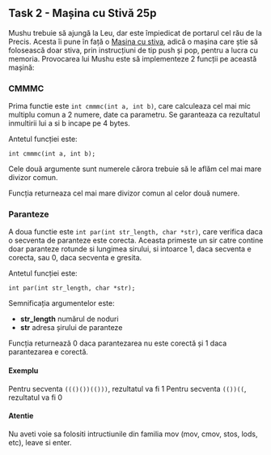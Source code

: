 ## Task 2 - Mașina cu Stivă 25p

Mushu trebuie să ajungă la Leu, dar este împiedicat de portarul cel rău de la Precis. 
Acesta îi pune în față o [Masina cu stiva](https://en.wikipedia.org/wiki/Stack_machine), adică o mașina care știe să folosească doar stiva, prin instrucțiuni de tip push și pop, pentru a lucra cu memoria.
Provocarea lui Mushu este să implementeze 2 funcții pe această mașină:

### CMMMC

Prima functie este `int cmmmc(int a, int b)`, care calculeaza cel mai mic multiplu comun a 2 numere, date ca parametru.
Se garanteaza ca rezultatul inmultirii lui a si b incape pe 4 bytes.

Antetul funcției este:
```
int cmmmc(int a, int b);
```

Cele două argumente sunt numerele cărora trebuie să le aflăm cel mai mare divizor comun.

Funcția returneaza cel mai mare divizor comun al celor două numere.

### Paranteze

A doua functie este `int par(int str_length, char *str)`, care verifica daca o secventa de paranteze este corecta.
Aceasta primeste un sir catre contine doar paranteze rotunde si lungimea sirului, si intoarce 1, daca secventa e corecta, sau 0, daca secventa e gresita.

Antetul funcției este:
```
int par(int str_length, char *str); 
```

Semnificația argumentelor este:
  * **str_length** numărul de noduri
  * **str** adresa șirului de paranteze

Funcția returnează 0 daca parantezarea nu este corectă și 1 daca parantezarea e corectă.

#### Exemplu

Pentru secventa `((()())(()))`, rezultatul va fi 1
Pentru secventa `(())((`, rezultatul va fi 0

#### Atentie

Nu aveti voie sa folositi intructiunile din familia mov (mov, cmov, stos, lods, etc), leave si enter.
